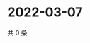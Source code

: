 # 2022-03-07

共 0 条

<!-- BEGIN WEIBO -->
<!-- 最后更新时间 Mon Mar 07 2022 03:07:24 GMT+0800 (China Standard Time) -->

<!-- END WEIBO -->
